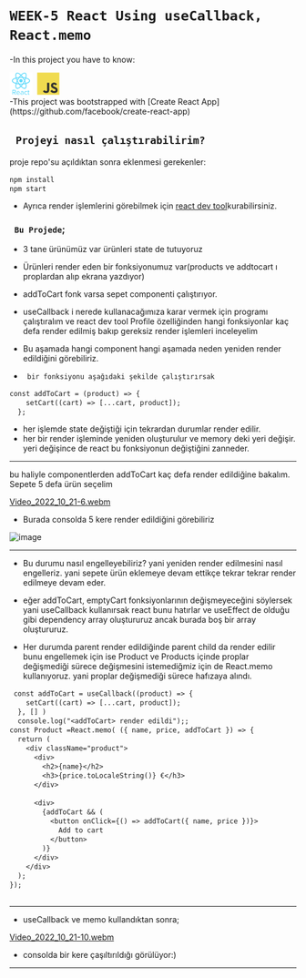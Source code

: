 # `WEEK-5 React Using useCallback, React.memo`

-In this project you have to know:
<div>
  <img src="https://github.com/devicons/devicon/blob/master/icons/react/react-original-wordmark.svg" title="React" alt="React" width="40" height="40"/>&nbsp; <img src="https://github.com/devicons/devicon/blob/master/icons/javascript/javascript-original.svg" title="Git" **alt="Git" width="40" height="40"/>
  
</div>
-This project was bootstrapped with [Create React App](https://github.com/facebook/create-react-app)

##  ` Projeyi nasıl çalıştırabilirim?`

proje repo'su açıldıktan sonra eklenmesi gerekenler:
```
npm install
npm start
```
- Ayrıca render işlemlerini görebilmek için [react dev tool](https://github.com/facebook/react/tree/main/packages/react-devtools#the-react-tab-doesnt-show-up)kurabilirsiniz.

### ` Bu Projede`;
- 3 tane ürünümüz var ürünleri state de tutuyoruz
- Ürünleri render eden bir fonksiyonumuz var(products ve addtocart ı proplardan alıp ekrana yazdıyor)
- addToCart fonk varsa sepet componenti çalıştırıyor.

- useCallback i nerede kullanacağımıza karar vermek için programı çalıştıralım ve react dev tool Profile özelliğinden hangi fonksiyonlar kaç defa render edilmiş bakıp gereksiz render işlemleri inceleyelim
- Bu aşamada hangi component hangi aşamada neden yeniden render edildiğini görebiliriz.

- ``` bir fonksiyonu aşağıdaki şekilde çalıştırırsak```
```
const addToCart = (product) => {
    setCart((cart) => [...cart, product]);
  };
  ```
- her işlemde state değiştiği için tekrardan durumlar render edilir.
- her bir render işleminde yeniden oluşturulur ve memory deki yeri değişir. yeri değişince de react bu fonksiyonun değiştiğini zanneder.

----

bu haliyle componentlerden addToCart kaç defa render edildiğine bakalım. Sepete 5 defa ürün seçelim

[Video_2022_10_21-6.webm](https://user-images.githubusercontent.com/109158340/197275887-7bda9382-a316-4533-a9a2-2e014003d731.webm)

- Burada consolda 5 kere render edildiğini görebiliriz

![image](https://user-images.githubusercontent.com/109158340/197276661-403d10cf-4efa-4545-a14d-872d7e09bb26.png)

----

- Bu durumu nasıl engelleyebiliriz? yani yeniden render edilmesini nasıl engelleriz. yani sepete ürün eklemeye devam ettikçe tekrar tekrar render edilmeye devam eder.
- eğer addToCart, emptyCart fonksiyonlarının değişmeyeceğini söylersek yani useCallback kullanırsak react bunu hatırlar ve useEffect de olduğu gibi dependency array oluştururuz ancak burada boş bir array oluştururuz.

- Her durumda parent render edildiğinde parent child da render edilir bunu engellemek için ise Product ve Products içinde proplar değişmediği sürece değişmesini istemediğmiz  için de React.memo kullanıyoruz. yani proplar değişmediği sürece hafızaya alındı.

```
 const addToCart = useCallback((product) => {
    setCart((cart) => [...cart, product]);
  }, [] )
  console.log("<addToCart> render edildi");;
const Product =React.memo( ({ name, price, addToCart }) => {
  return (
    <div className="product">
      <div>
        <h2>{name}</h2>
        <h3>{price.toLocaleString()} €</h3>
      </div>
      
      <div>
        {addToCart && (
          <button onClick={() => addToCart({ name, price })}>
            Add to cart
          </button>
        )}
      </div>
    </div>
  );
});


```
----

* useCallback ve memo kullandıktan sonra;

[Video_2022_10_21-10.webm](https://user-images.githubusercontent.com/109158340/197275046-65a2ed7e-6c95-426b-b5bd-606714427cb5.webm)

- consolda bir kere çaşıltırıldığı görülüyor:)












-----

















